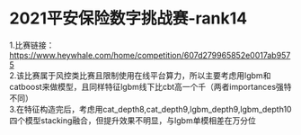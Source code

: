 # 2021平安保险数字挑战赛-rank14

1.比赛链接：https://www.heywhale.com/home/competition/607d279965852e0017ab9575  
2.该比赛属于风控类比赛且限制使用在线平台算力，所以主要考虑用lgbm和catboost来做模型，且同样特征lgbm线下比cbt高一个千（两者importances强特不同）  
3.在特征构造完后，考虑用cat_depth8,cat_depth9,lgbm_depth9,lgbm_depth10四个模型stacking融合，但提升效果不明显，与lgbm单模相差在万分位  
